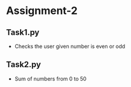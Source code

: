 # Assignment-2

## Task1.py
 * Checks the user given number is even or odd
## Task2.py
 * Sum of numbers from 0 to 50
